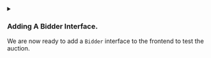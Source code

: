 <details>
<summary>
<h3>

Adding A Bidder Interface.
</h3>

We are now ready to add a `Bidder` interface to the frontend to test the auction.
</summary>
<ol>

<li>
<h4>Adding an Auction Function.</h4>
We are going to put all our `Bidders` into an `async` function and allow each `Bidder` to connect to the backend contract. But before we do that, let's look at how an actor other than the `Creator`/Deployer connects to the backend contract.

```javascript

let done = false;
const bidders = [];
const startBidders = async () => {
    let bid = minBid;
    const runBidder = async (who) => {
        const inc = stdlib.parseCurrency(Math.random() * 10);
        bid = bid.add(inc);

        const accBidder = await stdlib.newTestAccount(startingBalance);
        accBidder.setDebugLabel(who);
        
        await accBidder.tokenAccept(nftId);
        bidders.push([who, accBidder]);
        const ctc = accBidder.contract(backend, ctcCreator.getInfo());
        const getBal = async () => stdlib.formatCurrency(await stdlib.balanceOf(accBidder));

        console.log(`${who} decides to bid ${stdlib.formatCurrency(bid)}.`);
        console.log(`${who} balance before is ${await getBal()}`);
        try {
            const [ latestBid,lastBidder, lastBid ] = await ctc.apis.Bidder.bid(bid);
            console.log(`${who} out bid ${lastBidder} who bid ${stdlib.formatCurrency(lastBid)}. with ${stdlib.formatCurrency(latestBid)}`);
        } catch (e) {
            console.log(`${who} failed to bid, because ${e} is too high`);
        }
        console.log(`${who} balance after is ${await getBal()}`);
    };

    await runBidder('Alice');
    await runBidder('Bob');
    await runBidder('Claire');
    while ( ! done ) {
        await stdlib.wait(1);
    }
};

```
- `let done = false;` will be used to call wait on the contract until the auction is over.
- `const bidders = [];`
- `const startBidders` will be called by the Creator once the auction is ready.
-  `let bid = minBid;`
- `const runBidder()`
- `const inc = stdlib.parseCurrency(Math.random() * 10);` uses reach to generate a random number between 0 and 10.
- `bid = bid.add(inc);` adds the random number to the current bid to create a unique bid for each `Bidder`.
- `const accBidder = await stdlib.newTestAccount(startingBalance);` creates a new account for the `Bidder`.
- `accBidder.setDebugLabel(who);` sets the debug label for the `Bidder`, with a unique `Bidder` name.
- `await accBidder.tokenAccept(nftId);` allows the `Bidder` accepts the NFT from the Creator.
- `bidders.push([who, accBidder]);` adds the `Bidder` name and `Bidder` account to the `const bidders = [];` array we created.
- `const ctc = accBidder.contract(backend, ctcCreator.getInfo());` connects the `Bidder` to the contract deployed by the `Creator` by using reach standard library function [`getInfo()`](https://docs.reach.sh/frontend/#js_getInfo).
- `const getBal = async () => stdlib.formatCurrency(await stdlib.balanceOf(accBidder));` gets `Bidder` balance from the `Bidder` account.
- `console.log("${who} decides to bid ${stdlib.formatCurrency(bid)}.");` prints the `Bidder` name and the bid they are going to make.
- `console.log("${who} balance before is ${await getBal()}");` prints the `Bidder` name and the balance before the bid.
- `try {` we will use a try statement because the `backend` `Bidder.bid` function checks whether the bid is larger than the last bid and returns an error if it's not larger.
    > Backend
    ```javascript
    assume(bid > lastPrice, "bid is too low");
    require(bid > lastPrice, "bid is too low");
    ```
- `const [ latestBid,lastBidder, lastBid ] = await ctc.apis.Bidder.bid(bid);` calls the `backend` `Bidder.bid` function and `await`s the `latestBid`, `lastBidder`, and the `lastBid` from the backend. 
    > Backend
    ```javascript
    ((bid, notify) => {
        require(bid > lastPrice, "bid is too low");
        notify([bid,highestBidder, lastPrice]);
        if ( ! isFirstBid ) {
            transfer(lastPrice).to(highestBidder);
        }
        Creator.interact.seeBid(this, bid);
        return [this, bid, false];
    })
    ```
- `console.log("${who} out bid ${lastBidder} who bid ${stdlib.formatCurrency(lastBid)}.");` prints the `Bidder` name and the `Bidder` name of the last `Bidder` who bid.
- `console.log("${who} failed to bid, because ${e} is too high");`. If the bid is to low, the `try` statement will catch the error from the backend.
- `console.log("${who} balance after is ${await getBal()}");` prints the `Bidder` name and the balance after the bid.

To test the auction, let's add three `Bidder`s, **Alice**, **Bob**, and **Claire**.

```javascript
    await runBidder('Alice');
    await runBidder('Bob');
    await runBidder('Claire');
```
</li>
<li>
<h4>Running the Auction</h4>
Remember the creator interface, we are going to add the `startBidders` function onto the `Creator.auctionReady` function so that once the auction is ready, we can start the auction.

```javascript
await ctcCreator.participants.Creator({
    // ++ Add get sale function.
    getSale: () => {
        return params;
    },
    // ++ Add seeBid function.
    seeBid: (who, amt) => {
        let newBidder = stdlib.formatAddress(who)
        let newBid = stdlib.formatCurrency(amt)
        console.log(`Creator saw that ${newBidder} bid ${newBid}.`);
    },
    // ++ Add showOutcome function.
    showOutcome: (winner, amt) => {
        let newWinner = stdlib.formatAddress(winner)
        let newAmt = stdlib.formatCurrency(amt)
        console.log(`Creator saw that ${newWinner} won with ${newAmt}`)
    },
    // ++ Add startBidders function.
    auctionReady: () => {
        console.log("Creator sees that the auction is ready.");
        startBidders();
    } 
})
```
<li>
</ol>
</details>
